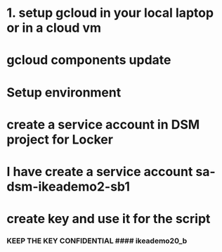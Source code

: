 # 1. setup gcloud in your local laptop or in a cloud vm 
#    gcloud components update
# Setup environment
# create a service account in DSM project for Locker
# I have create a service account sa-dsm-ikeademo2-sb1
# create key and use it for the script

### KEEP THE KEY CONFIDENTIAL #### ikeademo20_b
